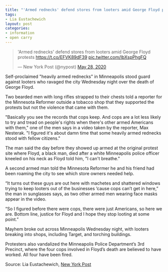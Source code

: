 ```yaml
---
title: "'Armed rednecks' defend stores from looters amid George Floyd protests"
tags:
- Lia Eustachewich
layout: post
categories:
- information
- open carry
---
```


<blockquote class="twitter-tweet"><p lang="en" dir="ltr">&#39;Armed rednecks&#39; defend stores from looters amid George Floyd protests <a href="https://t.co/EFVK89dF39">https://t.co/EFVK89dF39</a> <a href="https://t.co/IbXspPhgFQ">pic.twitter.com/IbXspPhgFQ</a></p>&mdash; New York Post (@nypost) <a href="https://twitter.com/nypost/status/1265982579456520197">May 28, 2020</a></blockquote> <script async src="https://platform.x.com/widgets.js" charset="utf-8"></script>

Self-proclaimed "heavily armed rednecks" in Minneapolis stood guard against looters who ravaged the city Wednesday night over the death of George Floyd.

Two bearded men with long rifles strapped to their chests told a reporter for the Minnesota Reformer outside a tobacco shop that they supported the protests but not the violence that came with them.

"Basically you see the records that cops keep. And cops are a lot less likely to try and tread on people's rights when there's other armed Americans with them," one of the men says in a video taken by the reporter, Max Nesterak. "I figured it's about damn time that some heavily armed rednecks stood with fellow citizens."

The man said the day before they showed up armed at the original protest site where Floyd, a black man, died after a white Minneapolis police officer kneeled on his neck as Floyd told him, "I can't breathe."

A second armed man told the Minnesota Reformer he and his friend had been roaming the city to see which store owners needed help.

“It turns out these guys are out here with machetes and shattered windows trying to keep looters out of the businesses ’cause cops can’t get in here,” the man in sunglasses says, as two other armed men wearing face masks appear in the video.

“So I figured before there were cops, there were just Americans, so here we are. Bottom line, justice for Floyd and I hope they stop looting at some point.”

Mayhem broke out across Minneapolis Wednesday night, with looters breaking into shops, including Target, and torching buildings.

Protesters also vandalized the Minneapolis Police Department’s 3rd Precinct, where the four cops involved in Floyd’s death are believed to have worked. All four have been fired.

Source: Lia Eustachewich, [New York Post](https://nypost.com/2020/05/28/armed-rednecks-stave-off-looters-amid-george-floyd-protests/)
